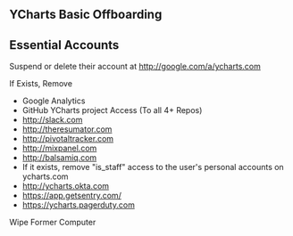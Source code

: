## YCharts Basic Offboarding

## Essential Accounts

Suspend or delete their account at http://google.com/a/ycharts.com

If Exists, Remove
* Google Analytics
* GitHub YCharts project Access (To all 4+ Repos)
* http://slack.com
* http://theresumator.com
* http://pivotaltracker.com
* http://mixpanel.com
* http://balsamiq.com
* If it exists, remove "is_staff" access to the user's personal accounts on ycharts.com
* http://ycharts.okta.com
* https://app.getsentry.com/
* https://ycharts.pagerduty.com

Wipe Former Computer


